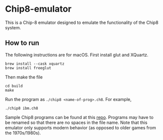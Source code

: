 # Chip8-emulator
This is a Chip-8 emulator designed to emulate the functionality of the Chip8
system.
## How to run
The following instructions are for macOS.
First install glut and XQuartz.
```
brew install --cask xquartz
brew install freeglut
```
Then make the file
```
cd build
make
```
Run the program as `./chip8 <name-of-prog>.ch8`. For example,
```
./chip8 ibm.ch8
```
Sample Chip8 programs can be found at this [repo](https://github.com/kripod/chip8-roms/tree/master). Programs may have to be renamed so that there are no 
spaces in the file name. Note that this emulator only supports modern behavior (as opposed to older games from the 1970s/1980s).